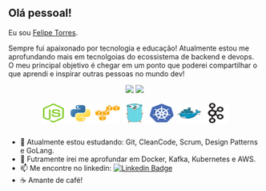 ## Olá pessoal!

Eu sou [Felipe Torres](https://www.linkedin.com/in/felipe-torres-5457801a7).

Sempre fui apaixonado por tecnologia e educação! Atualmente estou me aprofundando mais em tecnolgoias do ecossistema de backend e devops. O meu principal objetivo é chegar em um ponto que poderei compartilhar o que aprendi e inspirar outras pessoas no mundo dev! 

<div align="center">
  <a href="https://github.com/Fe-Torres"></a>
  <img height="180em" src="https://github-readme-stats.vercel.app/api?username=Fe-Torres&show_icons=true&theme=aura&include_all_commits=true&count_private=true"/>
  <img height="180em" src="https://github-readme-stats.vercel.app/api/top-langs/?username=Fe-Torres&layout=compact&langs_count=7&theme=aura"/>
</div>
<div align="center" style="display: inline_block"><br>
    <img align="center" alt="FeTorres-NodeJs" height="40" width="50" src="https://raw.githubusercontent.com/devicons/devicon/master/icons/nodejs/nodejs-plain.svg">
  <img align="center" alt="FeTorres-Python" height="40" width="50" src="https://raw.githubusercontent.com/devicons/devicon/master/icons/python/python-original.svg"> 
  <img align="center" alt="FeTorres-AWS" height="40" width="50" src="https://raw.githubusercontent.com/devicons/devicon/master/icons/amazonwebservices/amazonwebservices-original.svg">
   <img align="center" alt="FeTorres-Go" height="40" width="50" src="https://raw.githubusercontent.com/devicons/devicon/master/icons/go/go-original.svg">
  <img align="center" alt="FeTorres-Kubernetes" height="40" width="50" src="https://raw.githubusercontent.com/devicons/devicon/master/icons/kubernetes/kubernetes-plain.svg">
   <img align="center" alt="FeTorres-Docker" height="40" width="50" src="https://raw.githubusercontent.com/devicons/devicon/master/icons/docker/docker-original.svg">
   <img align="center" alt="FeTorres-Kafka" height="40" width="50" src="https://raw.githubusercontent.com/devicons/devicon/master/icons/apachekafka/apachekafka-original.svg">

</div>

  ##
  
- 📖 Atualmente estou estudando: Git, CleanCode, Scrum, Design Patterns e GoLang.
- 🚀 Futramente irei me aprofundar em Docker, Kafka, Kubernetes e AWS.
- 📫 Me encontre no linkedin:  [![Linkedin Badge](https://img.shields.io/badge/-FelipeTorres-blue?style=flat-square&logo=Linkedin&logoColor=white&link=https://https://www.linkedin.com/in/felipe-torres-5457801a7)](https://www.linkedin.com/in/felipe-torres-5457801a7)
- ☕ Amante de café!
